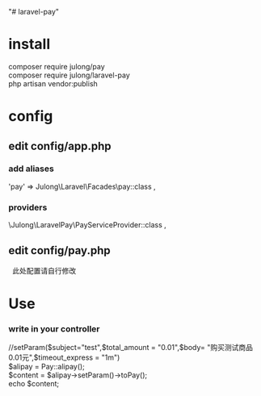 "# laravel-pay" 
# install  
 composer require julong/pay   
 composer require julong/laravel-pay  
 php artisan vendor:publish  
# config  
## edit config/app.php  
### add aliases   
  'pay' => Julong\Laravel\Facades\pay::class ,
### providers  
   \Julong\LaravelPay\PayServiceProvider::class , 
## edit config/pay.php  
   此处配置请自行修改   
# Use   
### write in your controller
//setParam($subject="test",$total_amount =  "0.01",$body= "购买测试商品0.01元",$timeout_express = "1m")   
$alipay = Pay::alipay();   
$content = $alipay->setParam()->toPay();   
echo $content;   
